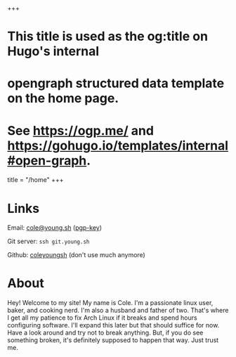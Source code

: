 +++
# This title is used as the og:title on Hugo's internal
# opengraph structured data template on the home page.
# See https://ogp.me/ and https://gohugo.io/templates/internal#open-graph.
title = "/home"
+++


# Links

Email: cole@young.sh ([pgp-key](pub.key))

Git server: `ssh git.young.sh`

Github: [coleyoungsh](https://github.com/coleyoungsh) (don't use much anymore)


# About

Hey! Welcome to my site! My name is Cole. I'm a passionate linux user, baker,
and cooking nerd. I'm also a husband and father of two. That's where I get all
my patience to fix Arch Linux if it breaks and spend hours configuring
software. I'll expand this later but that should suffice for now. Have a look
around and try not to break anything. But, if you do see something broken, it's
definitely supposed to happen that way. Just trust me.
